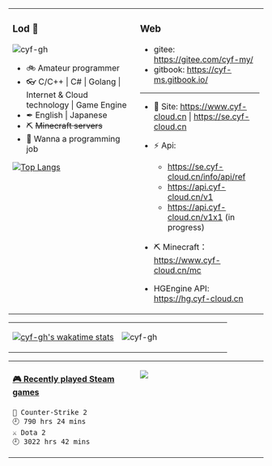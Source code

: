 <!--
 * @Date: 2020-08-25 14:34:25
 * @LastEditors: cyf
 * @LastEditTime: 2020-09-04 23:58:07
 * @FilePath: \cyf-gh\README.md
 * @Description: What is mind? No matter. What is matter? Nevermind.
-->

<table>
<tr>
<td valign="top" width="50%">
 
 ### Lod 🤔 

 <p align="left"> <img src="https://komarev.com/ghpvc/?username=cyf-gh" alt="cyf-gh" /> </p>

* 🚲 Amateur programmer 
* 👓 C/C++ | C# | Golang | Internet & Cloud technology | Game Engine
* ✒ English | Japanese
* ⛏ ~~Minecraft servers~~
* 🤑 Wanna a programming job


[![Top Langs](https://github-readme-stats.vercel.app/api/top-langs/?username=cyf-gh&layout=compact&theme=blue-green&langs_count=14)](https://github.com/anuraghazra/github-readme-stats)


</td>
<td valign="top" width="50%">

 ### Web

* gitee: https://gitee.com/cyf-my/
* gitbook: https://cyf-ms.gitbook.io/
---
* 👯 Site: https://www.cyf-cloud.cn | https://se.cyf-cloud.cn
* ⚡ Api: 
  * https://se.cyf-cloud.cn/info/api/ref
  * https://api.cyf-cloud.cn/v1
  * https://api.cyf-cloud.cn/v1x1 (in progress)

* ⛏ Minecraft：https://www.cyf-cloud.cn/mc

* HGEngine API: https://hg.cyf-cloud.cn

</td>
</tr>
</table>

<table style="width: 100%">
<tr>
<td valign="top" width="50%">

[![cyf-gh's wakatime stats](https://github-readme-stats.vercel.app/api/wakatime?username=YiFan&theme=blue-green)](https://github.com/anuraghazra/github-readme-stats)

</td>
<td valign="top" width="50%">

 <p><img align="center" src="https://github-readme-stats.vercel.app/api?username=cyf-gh&show_icons=true&hide=contribs,prs&cache_seconds=86400&theme=blue-green" alt="cyf-gh" /></p>

</td>
</tr>
</table>

<table style="width: 100%">

<tr>

<td valign="top" width="50%">
 
<!-- steam-box start -->
#### <a href="https://gist.github.com/ef193438e465860af6aea1a3da16f0cf" target="_blank">🎮 Recently played Steam games</a>
```text
🔫 Counter-Strike 2                 🕘 790 hrs 24 mins
⚔️ Dota 2                           🕘 3022 hrs 42 mins
```
<!-- Powered by https://github.com/YouEclipse/steam-box . -->
<!-- steam-box end -->

 </td>
 
 <td valign="top" width="50%">

  <a href="https://psnprofiles.com/lod1919"><img src="https://card.psnprofiles.com/2/lod1919.png" border="0"></a>
 
  </td>

</tr>

</table>

